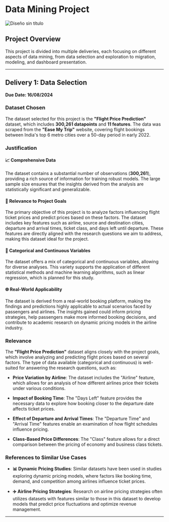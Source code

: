 


# Data Mining Project

![Diseño sin título]("images/portada.jpg")

## Project Overview
This project is divided into multiple deliveries, each focusing on different aspects of data mining, from data selection and exploration to migration, modeling, and dashboard presentation.

---

## Delivery 1: Data Selection  
**Due Date: 16/08/2024**

### Dataset Chosen
The dataset selected for this project is the **"Flight Price Prediction"** dataset, which includes **300,261 datapoints** and **11 features**. The data was scraped from the **"Ease My Trip"** website, covering flight bookings between India's top 6 metro cities over a 50-day period in early 2022.

### Justification

#### 📈 Comprehensive Data
The dataset contains a substantial number of observations (**300,261**), providing a rich source of information for training robust models. The large sample size ensures that the insights derived from the analysis are statistically significant and generalizable.

#### 🎯 Relevance to Project Goals
The primary objective of this project is to analyze factors influencing flight ticket prices and predict prices based on these factors. The dataset includes key features such as airline, source and destination cities, departure and arrival times, ticket class, and days left until departure. These features are directly aligned with the research questions we aim to address, making this dataset ideal for the project.

#### 🔄 Categorical and Continuous Variables
The dataset offers a mix of categorical and continuous variables, allowing for diverse analyses. This variety supports the application of different statistical methods and machine learning algorithms, such as linear regression, which is planned for this study.

#### 🌐 Real-World Applicability
The dataset is derived from a real-world booking platform, making the findings and predictions highly applicable to actual scenarios faced by passengers and airlines. The insights gained could inform pricing strategies, help passengers make more informed booking decisions, and contribute to academic research on dynamic pricing models in the airline industry.

### Relevance

The **"Flight Price Prediction"** dataset aligns closely with the project goals, which involve analyzing and predicting flight prices based on several factors. The type of data available (categorical and continuous) is well-suited for answering the research questions, such as:

- **Price Variation by Airline**: The dataset includes the "Airline" feature, which allows for an analysis of how different airlines price their tickets under various conditions.
  
- **Impact of Booking Time**: The "Days Left" feature provides the necessary data to explore how booking closer to the departure date affects ticket prices.
  
- **Effect of Departure and Arrival Times**: The "Departure Time" and "Arrival Time" features enable an examination of how flight schedules influence pricing.
  
- **Class-Based Price Differences**: The "Class" feature allows for a direct comparison between the pricing of economy and business class tickets.

### References to Similar Use Cases

- **📊 Dynamic Pricing Studies**: Similar datasets have been used in studies exploring dynamic pricing models, where factors like booking time, demand, and competition among airlines influence ticket prices.

- **✈️ Airline Pricing Strategies**: Research on airline pricing strategies often utilizes datasets with features similar to those in this dataset to develop models that predict price fluctuations and optimize revenue management.

---



